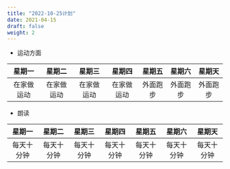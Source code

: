 ```yaml
---
title: "2022-10-25计划"
date: 2021-04-15
draft: false
weight: 2
---
```


+ 运动方面

|星期一 | 星期二 | 星期三 | 星期四 | 星期五| 星期六|星期天|
| :-:  | :-:  | :-:   | :-:   | :-:  | :-: | :-: |
|在家做运动 | 在家做运动 | 在家做运动 | 在家做运动 | 外面跑步| 外面跑步|外面跑步|

+ 朗读


|星期一 | 星期二 | 星期三 | 星期四 | 星期五| 星期六|星期天|
| :-:  | :-:  | :-:   | :-:   | :-:  | :-: | :-: |
|每天十分钟 | 每天十分钟 | 每天十分钟 | 每天十分钟 | 每天十分钟| 每天十分钟|每天十分钟|


